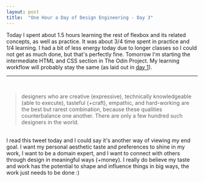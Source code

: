 ```yaml
---
layout: post
title:  "One Hour a Day of Design Engineering - Day 3"
---
```


Today I spent about 1.5 hours learning the rest of flexbox and its related concepts, as well as practice. It was about 3/4 time spent in practice and 1/4 learning. I had a bit of less energy today due to longer classes so I could not get as much done, but that's perfectly fine. Tomorrow I'm starting the intermediate HTML and CSS section in The Odin Project. My learning workflow will probably stay the same (as laid out in <a href="https://www.psswordprotectd.com/2025/09/23/dayone/" target="_blank">day 1</a>).
<br>
<hr>
<br>
<blockquote>designers who are creative (expressive), technically knowledgeable (able to execute), tasteful (+craft), empathic, and hard-working are the best but rarest combination, because these qualities counterbalance one another. There are only a few hundred such designers in the world.</blockquote>
<br>
I read this tweet today and I could say it's another way of viewing my end goal. I want my personal aesthetic taste and preferences to shine in my work, I want to be a domain expert, and I want to connect with others through design in meaningful ways (+money). I really do believe my taste and work has the potential to shape and influence things in big ways, the work just needs to be done :)
